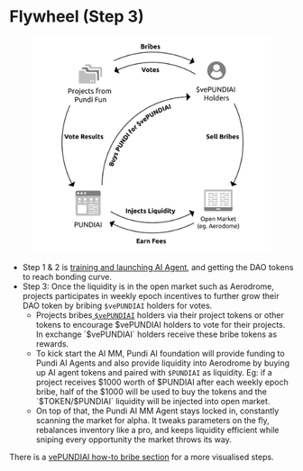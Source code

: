 # Flywheel (Step 3)

<figure><img src="../.gitbook/assets/ver1.31-B&#x26;W_Drawing 05 - Ver2 (1).png" alt=""><figcaption></figcaption></figure>

* Step 1 & 2 is [training and launching AI Agent](train-and-launch-step-1-and-2.md), and getting the DAO tokens to reach bonding curve.&#x20;
* Step 3: Once the liquidity is in the open market such as Aerodrome, projects participates in weekly epoch incentives to further grow their DAO token by bribing `$vePUNDIAI` holders for votes.
  * Projects bribes[ `$vePUNDIAI`](../token-economy-of-pundi-x-pundi-ai-and-pundi-aifx/vepundiai/) holders via their project tokens or other tokens to encourage $vePUNDIAI holders to vote for their projects. In exchange `$vePUNDIAI` holders receive these bribe tokens as rewards.&#x20;
  * To kick start the AI MM, Pundi AI foundation will provide funding to Pundi AI Agents and also provide liquidity into Aerodrome by buying up AI agent tokens and paired with `$PUNDIAI` as liquidity. Eg: if a project receives $1000 worth of $PUNDIAI after each weekly epoch bribe, half of the $1000 will be used to buy the tokens and the `$TOKEN/$PUNDIAI` liquidity will be injected into open market.&#x20;
  * On top of that, the Pundi AI MM Agent stays locked in, constantly scanning the market for alpha. It tweaks parameters on the fly, rebalances inventory like a pro, and keeps liquidity efficient while sniping every opportunity the market throws its way.

There is a [vePUNDIAI how-to bribe section](../token-economy-of-pundi-x-pundi-ai-and-pundi-aifx/vepundiai/how-to-bribe-with-vepundiai.md) for a more visualised steps.



